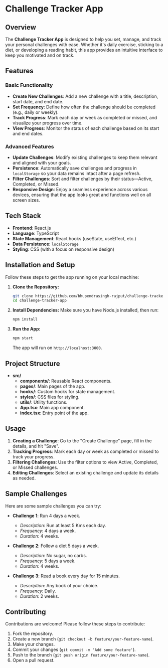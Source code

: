 # Challenge Tracker App

## Overview
The **Challenge Tracker App** is designed to help you set, manage, and track your personal challenges with ease. Whether it's daily exercise, sticking to a diet, or developing a reading habit, this app provides an intuitive interface to keep you motivated and on track.

## Features
### Basic Functionality
- **Create New Challenges**: Add a new challenge with a title, description, start date, and end date.
- **Set Frequency**: Define how often the challenge should be completed (e.g., daily or weekly).
- **Track Progress**: Mark each day or week as completed or missed, and visualize your progress over time.
- **View Progress**: Monitor the status of each challenge based on its start and end dates.

### Advanced Features
- **Update Challenges**: Modify existing challenges to keep them relevant and aligned with your goals.
- **Persistence**: Automatically save challenges and progress in `localStorage` so your data remains intact after a page refresh.
- **Filter Challenges**: Sort and filter challenges by their status—Active, Completed, or Missed.
- **Responsive Design**: Enjoy a seamless experience across various devices, ensuring that the app looks great and functions well on all screen sizes.

## Tech Stack
- **Frontend**: React.js
- **Language**: TypeScript
- **State Management**: React hooks (useState, useEffect, etc.)
- **Data Persistence**: `localStorage`
- **Styling**: CSS (with a focus on responsive design)

## Installation and Setup
Follow these steps to get the app running on your local machine:

1. **Clone the Repository:**
   ```bash
   git clone https://github.com/bhupendrasingh-rajput/challenge-tracker-app.git
   cd challenge-tracker-app
   ```

2. **Install Dependencies:**
   Make sure you have Node.js installed, then run:
   ```bash
   npm install
   ```

3. **Run the App:**
   ```bash
   npm start
   ```
   The app will run on `http://localhost:3000`.

## Project Structure
- **src/**
  - **components/**: Reusable React components.
  - **pages/**: Main pages of the app.
  - **hooks/**: Custom hooks for state management.
  - **styles/**: CSS files for styling.
  - **utils/**: Utility functions.
  - **App.tsx**: Main app component.
  - **index.tsx**: Entry point of the app.

## Usage
1. **Creating a Challenge**: Go to the "Create Challenge" page, fill in the details, and hit "Save".
2. **Tracking Progress**: Mark each day or week as completed or missed to track your progress.
3. **Filtering Challenges**: Use the filter options to view Active, Completed, or Missed challenges.
4. **Editing Challenges**: Select an existing challenge and update its details as needed.

## Sample Challenges
Here are some sample challenges you can try:
- **Challenge 1**: Run 4 days a week. 
  - *Description*: Run at least 5 Kms each day.
  - *Frequency*: 4 days a week.
  - *Duration*: 4 weeks.
  
- **Challenge 2**: Follow a diet 5 days a week.
  - *Description*: No sugar, no carbs.
  - *Frequency*: 5 days a week.
  - *Duration*: 4 weeks.

- **Challenge 3**: Read a book every day for 15 minutes.
  - *Description*: Any book of your choice.
  - *Frequency*: Daily.
  - *Duration*: 2 weeks.

## Contributing
Contributions are welcome! Please follow these steps to contribute:
1. Fork the repository.
2. Create a new branch (`git checkout -b feature/your-feature-name`).
3. Make your changes.
4. Commit your changes (`git commit -m 'Add some feature'`).
5. Push to the branch (`git push origin feature/your-feature-name`).
6. Open a pull request.
